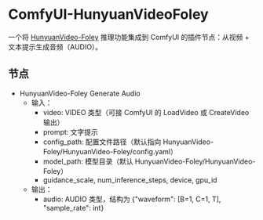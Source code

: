 # ComfyUI-HunyuanVideoFoley

一个将 [HunyuanVideo-Foley](https://github.com/Tencent-Hunyuan/HunyuanVideo-Foley) 推理功能集成到 ComfyUI 的插件节点：从视频 + 文本提示生成音频（AUDIO）。

## 节点
- HunyuanVideo-Foley Generate Audio
  - 输入：
    - video: VIDEO 类型（可接 ComfyUI 的 LoadVideo 或 CreateVideo 输出）
    - prompt: 文字提示
    - config_path: 配置文件路径（默认指向 HunyuanVideo-Foley/HunyuanVideo-Foley/config.yaml）
    - model_path: 模型目录（默认 HunyuanVideo-Foley/HunyuanVideo-Foley）
    - guidance_scale, num_inference_steps, device, gpu_id
  - 输出：
    - audio: AUDIO 类型，结构为 {"waveform": [B=1, C=1, T], "sample_rate": int}
